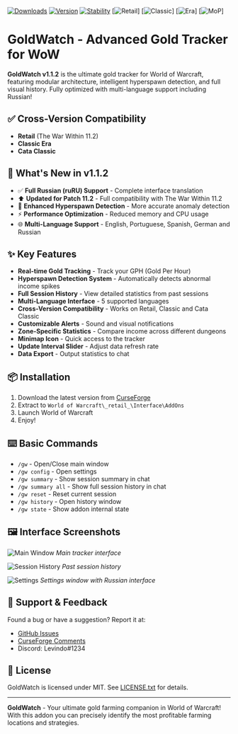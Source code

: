 [![Downloads](https://cf.way2muchnoise.eu/full_goldwatch-gw_downloads.svg)](https://www.curseforge.com/wow/addons/goldwatch-gw)
[![Version](https://img.shields.io/badge/Version-1.1.1-blue)](https://www.curseforge.com/wow/addons/goldwatch-gw)
[![Stability](https://img.shields.io/badge/Stability-98%25-success)](https://github.com/Bisolino/GoldWatch)
[![Retail](https://img.shields.io/badge/Retail-Supported-green)] 
[![Classic](https://img.shields.io/badge/Classic-Supported-green)] 
[![Era](https://img.shields.io/badge/Era-Supported-green)] 
[![MoP](https://img.shields.io/badge/MoP_Classic-Supported-green)]

# GoldWatch - Advanced Gold Tracker for WoW

**GoldWatch v1.1.2** is the ultimate gold tracker for World of Warcraft, featuring modular architecture, intelligent hyperspawn detection, and full visual history. Fully optimized with multi-language support including Russian!

## ✅ Cross-Version Compatibility
- **Retail** (The War Within 11.2)
- **Classic Era**
- **Cata Classic**

## 🚀 What's New in v1.1.2
- ✅ **Full Russian (ruRU) Support** - Complete interface translation
- ⬆️ **Updated for Patch 11.2** - Full compatibility with The War Within 11.2
- 🚨 **Enhanced Hyperspawn Detection** - More accurate anomaly detection
- ⚡️ **Performance Optimization** - Reduced memory and CPU usage
- 🌐 **Multi-Language Support** - English, Portuguese, Spanish, German and Russian

## ✨ Key Features
- **Real-time Gold Tracking** - Track your GPH (Gold Per Hour)
- **Hyperspawn Detection System** - Automatically detects abnormal income spikes
- **Full Session History** - View detailed statistics from past sessions
- **Multi-Language Interface** - 5 supported languages
- **Cross-Version Compatibility** - Works on Retail, Classic and Cata Classic
- **Customizable Alerts** - Sound and visual notifications
- **Zone-Specific Statistics** - Compare income across different dungeons
- **Minimap Icon** - Quick access to the tracker
- **Update Interval Slider** - Adjust data refresh rate
- **Data Export** - Output statistics to chat

## 📦 Installation
1. Download the latest version from [CurseForge](https://www.curseforge.com/wow/addons/goldwatch-gw)
2. Extract to `World of Warcraft\_retail_\Interface\AddOns`
3. Launch World of Warcraft
4. Enjoy!

## ⌨️ Basic Commands
- `/gw` - Open/Close main window
- `/gw config` - Open settings
- `/gw summary` - Show session summary in chat
- `/gw summary all` - Show full session history in chat
- `/gw reset` - Reset current session
- `/gw history` - Open history window
- `/gw state` - Show addon internal state

## 🖼️ Interface Screenshots
![Main Window](https://example.com/screenshot1.jpg)
*Main tracker interface*

![Session History](https://example.com/screenshot2.jpg)
*Past session history*

![Settings](https://example.com/screenshot3.jpg)
*Settings window with Russian interface*

## 🤝 Support & Feedback
Found a bug or have a suggestion? Report it at:
- [GitHub Issues](https://github.com/Bisolino/GoldWatch/issues)
- [CurseForge Comments](https://www.curseforge.com/wow/addons/goldwatch-gw)
- Discord: Levindo#1234

## 📜 License
GoldWatch is licensed under MIT. See [LICENSE.txt](LICENSE.txt) for details.

---

**GoldWatch** - Your ultimate gold farming companion in World of Warcraft! With this addon you can precisely identify the most profitable farming locations and strategies.